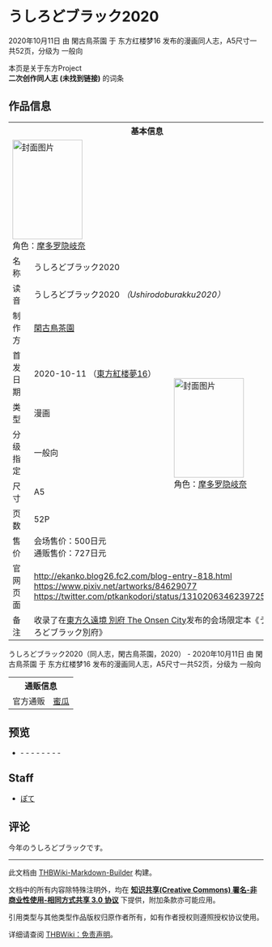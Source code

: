 # うしろどブラック2020

<!-- source html: G:\repos\THBWiki-Markdown-Builder\THBWikiMarkdown\Temp\main\2\24\ns0%3A%E3%81%86%E3%81%97%E3%82%8D%E3%81%A9%E3%83%96%E3%83%A9%E3%83%83%E3%82%AF2020.html -->

2020年10月11日 由 閑古鳥茶園 于 东方红楼梦16 发布的漫画同人志，A5尺寸一共52页，分级为 一般向

本页是关于东方Project  
 **二次创作同人志 (未找到链接)** 的词条
## 作品信息

<table><tbody><tr><th colspan="3">基本信息</th></tr><tr><td class="cover-artwork-mobile" colspan="2"><a href="./文件-うしろどブラック2020封面.jpg.md" class="image" title="封面图片"><img alt="封面图片" src="https://upload.thwiki.cc/thumb/8/8f/%E3%81%86%E3%81%97%E3%82%8D%E3%81%A9%E3%83%96%E3%83%A9%E3%83%83%E3%82%AF2020%E5%B0%81%E9%9D%A2.jpg/138px-%E3%81%86%E3%81%97%E3%82%8D%E3%81%A9%E3%83%96%E3%83%A9%E3%83%83%E3%82%AF2020%E5%B0%81%E9%9D%A2.jpg" decoding="async" loading="lazy" width="138" height="196" srcset="https://upload.thwiki.cc/thumb/8/8f/%E3%81%86%E3%81%97%E3%82%8D%E3%81%A9%E3%83%96%E3%83%A9%E3%83%83%E3%82%AF2020%E5%B0%81%E9%9D%A2.jpg/207px-%E3%81%86%E3%81%97%E3%82%8D%E3%81%A9%E3%83%96%E3%83%A9%E3%83%83%E3%82%AF2020%E5%B0%81%E9%9D%A2.jpg 1.5x, https://upload.thwiki.cc/thumb/8/8f/%E3%81%86%E3%81%97%E3%82%8D%E3%81%A9%E3%83%96%E3%83%A9%E3%83%83%E3%82%AF2020%E5%B0%81%E9%9D%A2.jpg/276px-%E3%81%86%E3%81%97%E3%82%8D%E3%81%A9%E3%83%96%E3%83%A9%E3%83%83%E3%82%AF2020%E5%B0%81%E9%9D%A2.jpg 2x" data-file-width="874" data-file-height="1240"></a><div class="cover-char">角色：<a href="./摩多罗隐岐奈.md" title="摩多罗隐岐奈">摩多罗隐岐奈</a></div></td>
</tr><tr><td class="label">名称</td><td colspan="2"> うしろどブラック2020 </td></tr><tr><td class="label">读音</td><td colspan="2"> うしろどブラック2020 <i>（Ushirodoburakku2020）</i> </td></tr><tr><td class="label">制作方</td><td><a href="./閑古鳥茶園.md" title="閑古鳥茶園">閑古鳥茶園</a></td><td class="cover-artwork" rowspan="7" style="min-width:196px;"><a href="./文件-うしろどブラック2020封面.jpg.md" class="image" title="封面图片"><img alt="封面图片" src="https://upload.thwiki.cc/thumb/8/8f/%E3%81%86%E3%81%97%E3%82%8D%E3%81%A9%E3%83%96%E3%83%A9%E3%83%83%E3%82%AF2020%E5%B0%81%E9%9D%A2.jpg/138px-%E3%81%86%E3%81%97%E3%82%8D%E3%81%A9%E3%83%96%E3%83%A9%E3%83%83%E3%82%AF2020%E5%B0%81%E9%9D%A2.jpg" decoding="async" loading="lazy" width="138" height="196" srcset="https://upload.thwiki.cc/thumb/8/8f/%E3%81%86%E3%81%97%E3%82%8D%E3%81%A9%E3%83%96%E3%83%A9%E3%83%83%E3%82%AF2020%E5%B0%81%E9%9D%A2.jpg/207px-%E3%81%86%E3%81%97%E3%82%8D%E3%81%A9%E3%83%96%E3%83%A9%E3%83%83%E3%82%AF2020%E5%B0%81%E9%9D%A2.jpg 1.5x, https://upload.thwiki.cc/thumb/8/8f/%E3%81%86%E3%81%97%E3%82%8D%E3%81%A9%E3%83%96%E3%83%A9%E3%83%83%E3%82%AF2020%E5%B0%81%E9%9D%A2.jpg/276px-%E3%81%86%E3%81%97%E3%82%8D%E3%81%A9%E3%83%96%E3%83%A9%E3%83%83%E3%82%AF2020%E5%B0%81%E9%9D%A2.jpg 2x" data-file-width="874" data-file-height="1240"></a><div class="cover-char">角色：<a href="./摩多罗隐岐奈.md" title="摩多罗隐岐奈">摩多罗隐岐奈</a></div></td>
</tr><tr><td class="label">首发日期</td><td>2020-10-11&#160;（<a href="/展会作品列表?e=%E4%B8%9C%E6%96%B9%E7%BA%A2%E6%A5%BC%E6%A2%A6%2316">東方紅楼夢16</a>）</td></tr><tr><td class="label">类型</td><td>漫画</td></tr><tr><td class="label">分级指定</td><td>一般向</td></tr><tr><td class="label">尺寸</td><td>A5</td></tr><tr><td class="label">页数</td><td>52P</td></tr><tr><td class="label">售价</td><td>会场售价：500日元<br>通贩售价：727日元</td></tr>
<tr><td class="label">官网页面</td><td colspan="2"><a rel="nofollow" class="external free" href="http://ekanko.blog26.fc2.com/blog-entry-818.html">http://ekanko.blog26.fc2.com/blog-entry-818.html</a><br><a rel="nofollow" class="external free" href="https://www.pixiv.net/artworks/84629077">https://www.pixiv.net/artworks/84629077</a><br><a rel="nofollow" class="external free" href="https://twitter.com/ptkankodori/status/1310206346239725568">https://twitter.com/ptkankodori/status/1310206346239725568</a></td></tr><tr><td class="label">备注</td><td colspan="2">收录了在<a href="/%E4%B8%9C%E6%96%B9%E4%B9%85%E8%BF%9C%E5%A2%83#12" title="东方久远境">東方久遠境 別府 The Onsen City</a>发布的会场限定本《うしろどブラック別府》</td></tr></tbody></table>

うしろどブラック2020（同人志，閑古鳥茶園，2020） - 2020年10月11日 由 閑古鳥茶園 于 东方红楼梦16 发布的漫画同人志，A5尺寸一共52页，分级为 一般向

<table><tbody><tr><th colspan="3">通贩信息</th></tr><tr><td class="label">官方通贩</td><td colspan="2"><a rel="nofollow" class="external text" href="https://www.melonbooks.co.jp/detail/detail.php?product_id=725437">蜜瓜</a></td></tr></tbody></table>


## 预览
- [](./文件-うしろどブラック2020预览图1.jpg.md)- [](./文件-うしろどブラック2020预览图2.jpg.md)- [](./文件-うしろどブラック2020预览图3.jpg.md)- [](./文件-うしろどブラック2020预览图4.jpg.md)- [](./文件-うしろどブラック2020预览图5.jpg.md)- [](./文件-うしろどブラック2020预览图6.jpg.md)- [](./文件-うしろどブラック2020预览图7.jpg.md)- [](./文件-うしろどブラック2020预览图8.jpg.md)- [](./文件-うしろどブラック2020预览图9.jpg.md)

## Staff
- [ぽて](./ぽて.md)

## 评论
  
今年のうしろどブラックです。
  
  
  

  





---

此文档由 [THBWiki-Markdown-Builder](https://github.com/Delsin-Yu/THBWiki-Markdown-Builder) 构建。

文档中的所有内容除特殊注明外，均在 [**知识共享(Creative Commons) 署名-非商业性使用-相同方式共享 3.0 协议**](https://creativecommons.org/licenses/by-sa/3.0/deed.zh-hans) 下提供，附加条款亦可能应用。

引用类型与其他类型作品版权归原作者所有，如有作者授权则遵照授权协议使用。

详细请查阅 [THBWiki：免责声明](https://thbwiki.cc/THBWiki:%E5%85%8D%E8%B4%A3%E5%A3%B0%E6%98%8E)。

